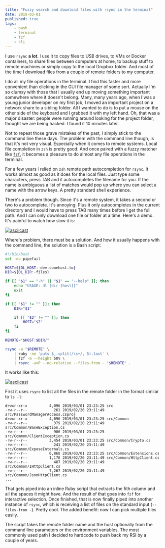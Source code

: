 ```yaml
---
title: "Fuzzy search and download files with rsync in the terminal"
date: 2019-03-01
published: true
tags:
    - bash
    - terminal
    - fzf
    - cli
---
```


I use `rsync` **a lot**. I use it to copy files to USB drives, to VMs or Docker containers, to share files between computers at home, to backup stuff to remote machines or simply copy to the local Dropbox folder. And most of the time I download files from a couple of remote folders to my computer.

I do all my file operations in the terminal. I find this faster and more convenient than clicking in the GUI file manager of some sort. Actually I'm so clumsy with those that I usually end up moving something important somewhere where it doesn't belong. Many, many years ago, when I was a young junior developer on my first job, I moved an important project on a network share to a sibling folder. All I wanted to do is to put a mouse on the other side of the keyboard and I grabbed it with my left hand. Oh, that was a major disaster: people were running around looking for the project folder, thought we are being hacked. I found it 10 minutes later.

Not to repeat those grave mistakes of the past, I simply stick to the command line these days. The problem with the command line though, is that it's not very visual. Especially when it comes to remote systems. Local file completion in `zsh` is pretty good. And once paired with a fuzzy matcher like [`fzf`](https://github.com/junegunn/fzf), it becomes a pleasure to do almost any file operations in the terminal.

For a few years I relied on `zsh` remote path autocompletion for `rsync`. It works almost as good as it does for the local files. Just type some characters, press TAB and it autocompletes the filename for you. If the name is ambiguous a list of matches would pop up where you can select a name with the arrow keys. A pretty standard shell experience.

There's a problem though. Since it's a remote system, it takes a second or two to autocomplete. It's annoying. Plus it only autocompletes in the current directory and I would have to press TAB many times before I get the full path. And I can only download one file or folder at a time. Here's a demo. It's painful to watch how slow it is:

[![asciicast](https://asciinema.org/a/EIc6s9XzvncvUAl7DYgVuWLvp.svg)](https://asciinema.org/a/EIc6s9XzvncvUAl7DYgVuWLvp?autoplay=1)

Where's problem, there must be a solution. And how it usually happens with the command line, the solution is a Bash script:

```bash
#!/bin/bash
set -eo pipefail

HOST=${DL_HOST:-dev.somehost.to}
DIR=${DL_DIR:-files}

if [[ "$1" == "-h" || "$1" == "--help" ]]; then
    echo "USAGE: dl [dir [host]]"
    exit
fi

if [[ "$1" != "" ]]; then
    DIR="$1"

    if [[ "$2" != "" ]]; then
        HOST="$2"
    fi
fi

REMOTE="$HOST:$DIR/"

rsync -a "$REMOTE" \
    | ruby -ne 'puts $_.split(/\s+/, 5).last' \
    | fzf -m --height 50% \
    | rsync -avP --no-relative --files-from - "$REMOTE" .
```

It works like this:

[![asciicast](https://asciinema.org/a/BwmSUZ7lK0mCk9Ot7797QNqQv.svg)](https://asciinema.org/a/BwmSUZ7lK0mCk9Ot7797QNqQv?autoplay=1)

First it uses `rsync` to list all the files in the remote folder in the format similar to `ls -l`:

```
drwxr-xr-x          4,096 2019/03/01 23:23:25 src
-rw-r--r--            261 2019/02/20 23:11:49 src/PasswordManagerAccess.csproj
drwxr-xr-x          4,096 2019/03/01 23:23:25 src/Common
-rw-r--r--            379 2019/02/20 23:11:49 src/Common/BaseException.cs
-rw-r--r--            906 2019/03/01 23:23:25 src/Common/ClientException.cs
-rw-r--r--          3,454 2019/03/01 23:23:25 src/Common/Crypto.cs
-rw-r--r--            241 2019/02/20 23:11:49 src/Common/ExposeInternals.cs
-rw-r--r--          6,868 2019/03/01 23:23:25 src/Common/Extensions.cs
-rw-r--r--          1,178 2019/02/20 23:11:49 src/Common/HttpClient.cs
-rw-r--r--            487 2019/02/20 23:11:49 src/Common/IHttpClient.cs
-rw-r--r--          7,267 2019/02/20 23:11:49 src/Common/JsonHttpClient.cs
...
```

That gets piped into an inline Ruby script that extracts the 5th column and all the spaces it might have. And the result of that goes into `fzf` for interactive selection. Once finished, that is now finally piped into another instance of `rsync`, which is receiving a list of files on the standard input (`--files-from -`). Pretty cool. The added benefit: now I can pick multiple files easily.

The script takes the remote folder name and the host optionally from the command line parameters or the environment variables. The most commonly used path I decided to hardcode to push back my RSI by a couple of years.
